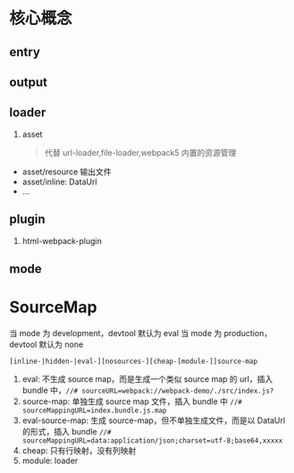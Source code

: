 # 核心概念

## entry

## output

## loader

1. asset
   > 代替 url-loader,file-loader,webpack5 内置的资源管理

- asset/resource 输出文件
- asset/inline: DataUrl
- ...

## plugin

1.  html-webpack-plugin

## mode

# SourceMap

当 mode 为 development，devtool 默认为 eval
当 mode 为 production，devtool 默认为 none

`[inline-|hidden-|eval-][nosources-][cheap-[module-]]source-map`

1. eval: 不生成 source map，而是生成一个类似 source map 的 url，插入 bundle 中，`//# sourceURL=webpack://webpack-demo/./src/index.js?`
2. source-map: 单独生成 source map 文件，插入 bundle 中 `//# sourceMappingURL=index.bundle.js.map`
3. eval-source-map: 生成 source-map，但不单独生成文件，而是以 DataUrl 的形式，插入 bundle `//# sourceMappingURL=data:application/json;charset=utf-8;base64,xxxxx`
4. cheap: 只有行映射，没有列映射
5. module: loader
